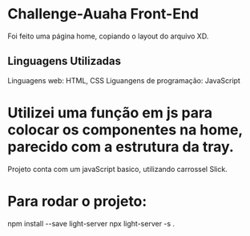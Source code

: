 # Challenge-Auaha Front-End

 Foi feito uma página home, copiando o layout do arquivo XD.

## Linguagens Utilizadas

 Linguagens web: HTML, CSS
 Liguangens de programação: JavaScript


# Utilizei uma função em js para colocar os componentes na home, parecido com a estrutura da tray.
 Projeto conta com um javaScript basico, utilizando carrossel Slick.


# Para rodar o projeto:
 npm install --save light-server
 npx light-server -s .